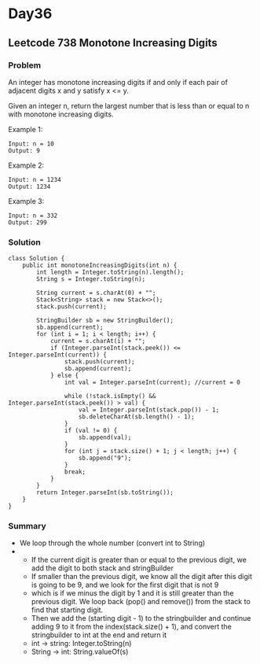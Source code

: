 # Day36
## Leetcode 738 Monotone Increasing Digits
### Problem
An integer has monotone increasing digits if and only if each pair of adjacent digits x and y satisfy x <= y.

Given an integer n, return the largest number that is less than or equal to n with monotone increasing digits.

 
Example 1:
```
Input: n = 10
Output: 9
```
Example 2:
```
Input: n = 1234
Output: 1234
```
Example 3:
```
Input: n = 332
Output: 299
```

### Solution
```
class Solution {
    public int monotoneIncreasingDigits(int n) {
        int length = Integer.toString(n).length();
        String s = Integer.toString(n);
        
        String current = s.charAt(0) + "";
        Stack<String> stack = new Stack<>();
        stack.push(current);
       
        StringBuilder sb = new StringBuilder();
        sb.append(current);
        for (int i = 1; i < length; i++) {
            current = s.charAt(i) + "";
            if (Integer.parseInt(stack.peek()) <= Integer.parseInt(current)) {
                stack.push(current);
                sb.append(current);
            } else {
                int val = Integer.parseInt(current); //current = 0

                while (!stack.isEmpty() && Integer.parseInt(stack.peek()) > val) {
                    val = Integer.parseInt(stack.pop()) - 1;
                    sb.deleteCharAt(sb.length() - 1);
                }
                if (val != 0) {
                    sb.append(val);
                }
                for (int j = stack.size() + 1; j < length; j++) {
                    sb.append("9");
                }
                break;
            }
        }
        return Integer.parseInt(sb.toString());
    }
}
```

### Summary
- We loop through the whole number (convert int to String)
-   - If the current digit is greater than or equal to the previous digit, we add the digit to both stack and stringBuilder
    - If smaller than the previous digit, we know all the digit after this digit is going to be 9, and we look for the first digit that is not 9
    - which is if we minus the digit by 1 and it is still greater than the previous digit. We loop back (pop() and remove()) from the stack to find that starting digit.
    - Then we add the (starting digit - 1) to the stringbuilder and continue adding 9 to it from the index(stack.size() + 1), and convert the stringbuilder to int at the end and return it
    - int -> string: Integer.toString(n)
    - String -> int: String.valueOf(s)
